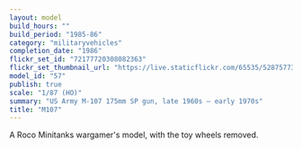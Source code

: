 ```yaml
---
layout: model
build_hours: ""
build_period: "1985-86"
category: "militaryvehicles"
completion_date: "1986"
flickr_set_id: "72177720308082363"
flickr_set_thumbnail_url: "https://live.staticflickr.com/65535/52875773866_e02207d6b2_m.jpg"
model_id: "57"
publish: true
scale: "1/87 (HO)"
summary: "US Army M-107 175mm SP gun, late 1960s – early 1970s"
title: "M107"
---
```


A Roco Minitanks wargamer's model, with the toy wheels removed.
